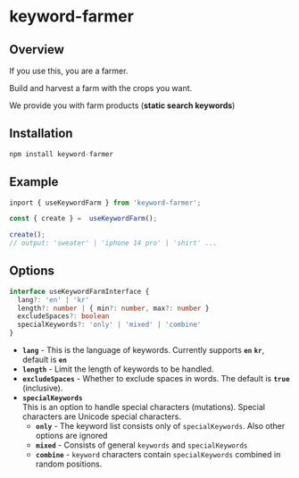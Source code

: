 # keyword-farmer
## Overview
If you use this, you are a farmer.

Build and harvest a farm with the crops you want.

We provide you with farm products (**static search keywords**)

## Installation
```js
npm install keyword-farmer
```

## Example
```ts
inport { useKeywordFarm } from 'keyword-farmer';

const { create } =  useKeywordFarm();

create(); 
// output: 'sweater' | 'iphone 14 pro' | 'shirt' ...
```


## Options
```ts
interface useKeywordFarmInterface {
  lang?: 'en' | 'kr'
  length?: number | { min?: number, max?: number }
  excludeSpaces?: boolean
  specialKeywords?: 'only' | 'mixed' | 'combine'
}
```
- **`lang`** -  This is the language of keywords. Currently supports **`en`** **`kr`**, default is **`en`**
- **`length`** -   Limit the length of keywords to be handled.
- **`excludeSpaces`** -   Whether to exclude spaces in words. The default is **`true`** (inclusive).
- **`specialKeywords`** 
  <br/> This is an option to handle special characters (mutations). Special characters are Unicode special characters.
  - **`only`** - The keyword list consists only of `specialKeywords`. Also other options are ignored
  - **`mixed`** - Consists of general `keywords` and `specialKeywords`
  - **`combine`** - `keyword` characters contain `specialKeywords` combined in random positions.
